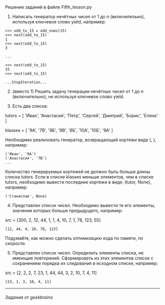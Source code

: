 Решение заданий в файле Fifth_lesson.py

1. Написать генератор нечётных чисел от 1 до n (включительно), используя ключевое слово yield, например:
```
>>> odd_to_15 = odd_nums(15)
>>> next(odd_to_15)
1
>>> next(odd_to_15)
3

...

>>> next(odd_to_15)
15
>>> next(odd_to_15)

...StopIteration...
```
2. (вместо 1) Решить задачу генерации нечётных чисел от 1 до n (включительно), не используя ключевое слово yield.

3. Есть два списка:

tutors = [
    'Иван', 'Анастасия', 'Петр', 'Сергей', 
    'Дмитрий', 'Борис', 'Елена'
]

klasses = [
    '9А', '7В', '9Б', '9В', '8Б', '10А', '10Б', '9А'
]

Необходимо реализовать генератор, возвращающий кортежи вида (<tutor>, <klass>), например:
```
('Иван', '9А')
('Анастасия', '7В')
...
```
Количество генерируемых кортежей не должно быть больше длины списка tutors. Если в списке klasses меньше элементов, чем в списке tutors, необходимо вывести последние кортежи в виде: (tutor, None), например: 

```('Станислав', None)```

4. Представлен список чисел. Необходимо вывести те его элементы, значения которых больше предыдущего, например:
    
src = [300, 2, 12, 44, 1, 1, 4, 10, 7, 1, 78, 123, 55]
    
```[12, 44, 4, 10, 78, 123]```

Подумайте, как можно сделать оптимизацию кода по памяти, по скорости.

5. Представлен список чисел. Определить элементы списка, не имеющие повторений. Сформировать из этих элементов список с сохранением порядка их следования в исходном списке, например:

src = [2, 2, 2, 7, 23, 1, 44, 44, 3, 2, 10, 7, 4, 11]

```[23, 1, 3, 10, 4, 11]```
    
---
###### _Задания от geekbrains_
